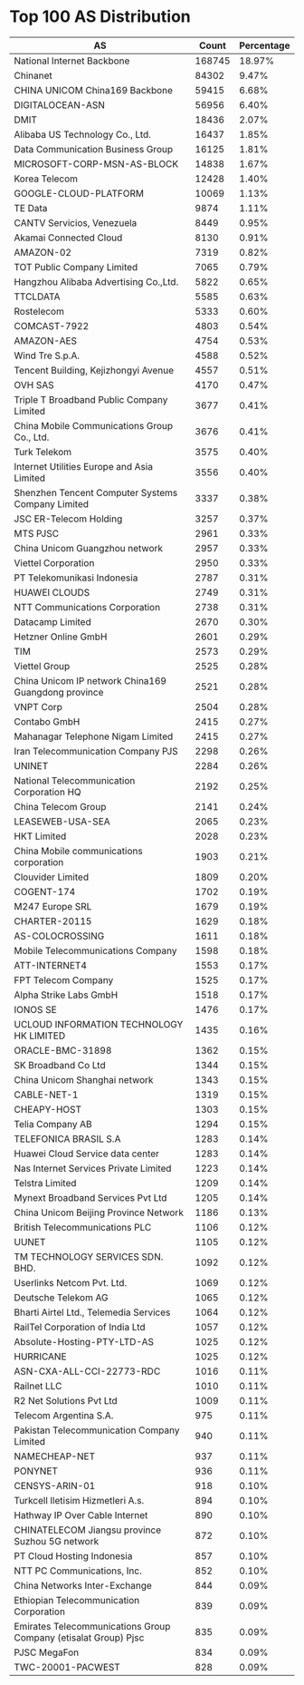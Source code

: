 # Top 100 AS Distribution
| AS | Count | Percentage |
|----|----|----|
| National Internet Backbone | 168745 | 18.97% |
| Chinanet | 84302 | 9.47% |
| CHINA UNICOM China169 Backbone | 59415 | 6.68% |
| DIGITALOCEAN-ASN | 56956 | 6.40% |
| DMIT | 18436 | 2.07% |
| Alibaba US Technology Co., Ltd. | 16437 | 1.85% |
| Data Communication Business Group | 16125 | 1.81% |
| MICROSOFT-CORP-MSN-AS-BLOCK | 14838 | 1.67% |
| Korea Telecom | 12428 | 1.40% |
| GOOGLE-CLOUD-PLATFORM | 10069 | 1.13% |
| TE Data | 9874 | 1.11% |
| CANTV Servicios, Venezuela | 8449 | 0.95% |
| Akamai Connected Cloud | 8130 | 0.91% |
| AMAZON-02 | 7319 | 0.82% |
| TOT Public Company Limited | 7065 | 0.79% |
| Hangzhou Alibaba Advertising Co.,Ltd. | 5822 | 0.65% |
| TTCLDATA | 5585 | 0.63% |
| Rostelecom | 5333 | 0.60% |
| COMCAST-7922 | 4803 | 0.54% |
| AMAZON-AES | 4754 | 0.53% |
| Wind Tre S.p.A. | 4588 | 0.52% |
| Tencent Building, Kejizhongyi Avenue | 4557 | 0.51% |
| OVH SAS | 4170 | 0.47% |
| Triple T Broadband Public Company Limited | 3677 | 0.41% |
| China Mobile Communications Group Co., Ltd. | 3676 | 0.41% |
| Turk Telekom | 3575 | 0.40% |
| Internet Utilities Europe and Asia Limited | 3556 | 0.40% |
| Shenzhen Tencent Computer Systems Company Limited | 3337 | 0.38% |
| JSC ER-Telecom Holding | 3257 | 0.37% |
| MTS PJSC | 2961 | 0.33% |
| China Unicom Guangzhou network | 2957 | 0.33% |
| Viettel Corporation | 2950 | 0.33% |
| PT Telekomunikasi Indonesia | 2787 | 0.31% |
| HUAWEI CLOUDS | 2749 | 0.31% |
| NTT Communications Corporation | 2738 | 0.31% |
| Datacamp Limited | 2670 | 0.30% |
| Hetzner Online GmbH | 2601 | 0.29% |
| TIM | 2573 | 0.29% |
| Viettel Group | 2525 | 0.28% |
| China Unicom IP network China169 Guangdong province | 2521 | 0.28% |
| VNPT Corp | 2504 | 0.28% |
| Contabo GmbH | 2415 | 0.27% |
| Mahanagar Telephone Nigam Limited | 2415 | 0.27% |
| Iran Telecommunication Company PJS | 2298 | 0.26% |
| UNINET | 2284 | 0.26% |
| National Telecommunication Corporation HQ | 2192 | 0.25% |
| China Telecom Group | 2141 | 0.24% |
| LEASEWEB-USA-SEA | 2065 | 0.23% |
| HKT Limited | 2028 | 0.23% |
| China Mobile communications corporation | 1903 | 0.21% |
| Clouvider Limited | 1809 | 0.20% |
| COGENT-174 | 1702 | 0.19% |
| M247 Europe SRL | 1679 | 0.19% |
| CHARTER-20115 | 1629 | 0.18% |
| AS-COLOCROSSING | 1611 | 0.18% |
| Mobile Telecommunications Company | 1598 | 0.18% |
| ATT-INTERNET4 | 1553 | 0.17% |
| FPT Telecom Company | 1525 | 0.17% |
| Alpha Strike Labs GmbH | 1518 | 0.17% |
| IONOS SE | 1476 | 0.17% |
| UCLOUD INFORMATION TECHNOLOGY HK LIMITED | 1435 | 0.16% |
| ORACLE-BMC-31898 | 1362 | 0.15% |
| SK Broadband Co Ltd | 1344 | 0.15% |
| China Unicom Shanghai network | 1343 | 0.15% |
| CABLE-NET-1 | 1319 | 0.15% |
| CHEAPY-HOST | 1303 | 0.15% |
| Telia Company AB | 1294 | 0.15% |
| TELEFONICA BRASIL S.A | 1283 | 0.14% |
| Huawei Cloud Service data center | 1283 | 0.14% |
| Nas Internet Services Private Limited | 1223 | 0.14% |
| Telstra Limited | 1209 | 0.14% |
| Mynext Broadband Services Pvt Ltd | 1205 | 0.14% |
| China Unicom Beijing Province Network | 1186 | 0.13% |
| British Telecommunications PLC | 1106 | 0.12% |
| UUNET | 1105 | 0.12% |
| TM TECHNOLOGY SERVICES SDN. BHD. | 1092 | 0.12% |
| Userlinks Netcom Pvt. Ltd. | 1069 | 0.12% |
| Deutsche Telekom AG | 1065 | 0.12% |
| Bharti Airtel Ltd., Telemedia Services | 1064 | 0.12% |
| RailTel Corporation of India Ltd | 1057 | 0.12% |
| Absolute-Hosting-PTY-LTD-AS | 1025 | 0.12% |
| HURRICANE | 1025 | 0.12% |
| ASN-CXA-ALL-CCI-22773-RDC | 1016 | 0.11% |
| Railnet LLC | 1010 | 0.11% |
| R2 Net Solutions Pvt Ltd | 1009 | 0.11% |
| Telecom Argentina S.A. | 975 | 0.11% |
| Pakistan Telecommunication Company Limited | 940 | 0.11% |
| NAMECHEAP-NET | 937 | 0.11% |
| PONYNET | 936 | 0.11% |
| CENSYS-ARIN-01 | 918 | 0.10% |
| Turkcell Iletisim Hizmetleri A.s. | 894 | 0.10% |
| Hathway IP Over Cable Internet | 890 | 0.10% |
| CHINATELECOM Jiangsu province Suzhou 5G network | 872 | 0.10% |
| PT Cloud Hosting Indonesia | 857 | 0.10% |
| NTT PC Communications, Inc. | 852 | 0.10% |
| China Networks Inter-Exchange | 844 | 0.09% |
| Ethiopian Telecommunication Corporation | 839 | 0.09% |
| Emirates Telecommunications Group Company (etisalat Group) Pjsc | 835 | 0.09% |
| PJSC MegaFon | 834 | 0.09% |
| TWC-20001-PACWEST | 828 | 0.09% |
